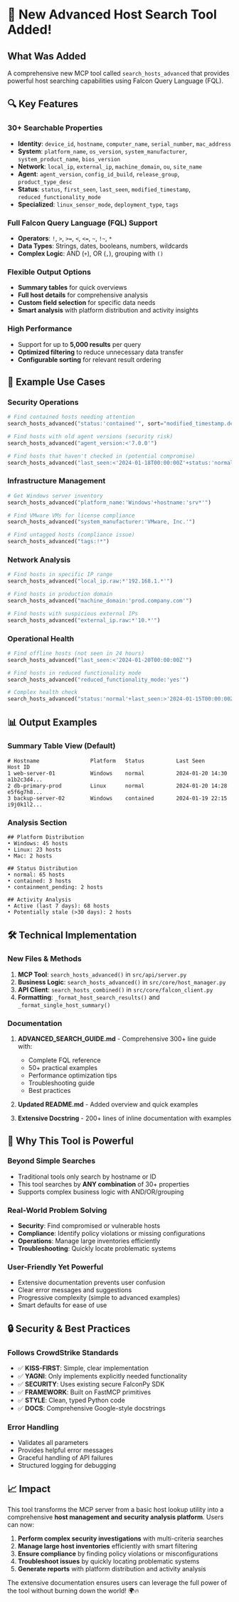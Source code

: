 # 🎉 New Advanced Host Search Tool Added!

## What Was Added

A comprehensive new MCP tool called `search_hosts_advanced` that provides powerful host searching capabilities using Falcon Query Language (FQL).

## 🔍 Key Features

### **30+ Searchable Properties**
- **Identity**: `device_id`, `hostname`, `computer_name`, `serial_number`, `mac_address`
- **System**: `platform_name`, `os_version`, `system_manufacturer`, `system_product_name`, `bios_version`
- **Network**: `local_ip`, `external_ip`, `machine_domain`, `ou`, `site_name`
- **Agent**: `agent_version`, `config_id_build`, `release_group`, `product_type_desc`
- **Status**: `status`, `first_seen`, `last_seen`, `modified_timestamp`, `reduced_functionality_mode`
- **Specialized**: `linux_sensor_mode`, `deployment_type`, `tags`

### **Full Falcon Query Language (FQL) Support**
- **Operators**: `!`, `>`, `>=`, `<`, `<=`, `~`, `!~`, `*`
- **Data Types**: Strings, dates, booleans, numbers, wildcards
- **Complex Logic**: AND (`+`), OR (`,`), grouping with `()`

### **Flexible Output Options**
- **Summary tables** for quick overviews
- **Full host details** for comprehensive analysis
- **Custom field selection** for specific data needs
- **Smart analysis** with platform distribution and activity insights

### **High Performance**
- Support for up to **5,000 results** per query
- **Optimized filtering** to reduce unnecessary data transfer
- **Configurable sorting** for relevant result ordering

## 🚀 Example Use Cases

### **Security Operations**
```python
# Find contained hosts needing attention
search_hosts_advanced("status:'contained'", sort="modified_timestamp.desc")

# Find hosts with old agent versions (security risk)
search_hosts_advanced("agent_version:<'7.0.0'")

# Find hosts that haven't checked in (potential compromise)
search_hosts_advanced("last_seen:<'2024-01-18T00:00:00Z'+status:'normal'")
```

### **Infrastructure Management**
```python
# Get Windows server inventory
search_hosts_advanced("platform_name:'Windows'+hostname:'srv*'")

# Find VMware VMs for license compliance
search_hosts_advanced("system_manufacturer:'VMware, Inc.'")

# Find untagged hosts (compliance issue)
search_hosts_advanced("tags:!*")
```

### **Network Analysis**
```python
# Find hosts in specific IP range
search_hosts_advanced("local_ip.raw:*'192.168.1.*'")

# Find hosts in production domain
search_hosts_advanced("machine_domain:'prod.company.com'")

# Find hosts with suspicious external IPs
search_hosts_advanced("external_ip.raw:*'10.*'")
```

### **Operational Health**
```python
# Find offline hosts (not seen in 24 hours)
search_hosts_advanced("last_seen:<'2024-01-20T00:00:00Z'")

# Find hosts in reduced functionality mode
search_hosts_advanced("reduced_functionality_mode:'yes'")

# Complex health check
search_hosts_advanced("status:'normal'+last_seen:>'2024-01-15T00:00:00Z'+agent_version:>='7.0.0'")
```

## 📊 Output Examples

### Summary Table View (Default)
```
# Hostname                Platform   Status          Last Seen            Host ID
1 web-server-01           Windows    normal          2024-01-20 14:30    a1b2c3d4...
2 db-primary-prod         Linux      normal          2024-01-20 14:28    e5f6g7h8...
3 backup-server-02        Windows    contained       2024-01-19 22:15    i9j0k1l2...
```

### Analysis Section
```
## Platform Distribution
• Windows: 45 hosts
• Linux: 23 hosts
• Mac: 2 hosts

## Status Distribution  
• normal: 65 hosts
• contained: 3 hosts
• containment_pending: 2 hosts

## Activity Analysis
• Active (last 7 days): 68 hosts
• Potentially stale (>30 days): 2 hosts
```

## 🛠️ Technical Implementation

### **New Files & Methods**
1. **MCP Tool**: `search_hosts_advanced()` in `src/api/server.py`
2. **Business Logic**: `search_hosts_advanced()` in `src/core/host_manager.py`
3. **API Client**: `search_hosts_combined()` in `src/core/falcon_client.py`
4. **Formatting**: `_format_host_search_results()` and `_format_single_host_summary()`

### **Documentation**
1. **ADVANCED_SEARCH_GUIDE.md** - Comprehensive 300+ line guide with:
   - Complete FQL reference
   - 50+ practical examples
   - Performance optimization tips
   - Troubleshooting guide
   - Best practices

2. **Updated README.md** - Added overview and quick examples

3. **Extensive Docstring** - 200+ lines of inline documentation with examples

## 🎯 Why This Tool is Powerful

### **Beyond Simple Searches**
- Traditional tools only search by hostname or ID
- This tool searches by **ANY combination** of 30+ properties
- Supports complex business logic with AND/OR/grouping

### **Real-World Problem Solving**
- **Security**: Find compromised or vulnerable hosts
- **Compliance**: Identify policy violations or missing configurations  
- **Operations**: Manage large inventories efficiently
- **Troubleshooting**: Quickly locate problematic systems

### **User-Friendly Yet Powerful**
- Extensive documentation prevents user confusion
- Clear error messages and suggestions
- Progressive complexity (simple to advanced examples)
- Smart defaults for ease of use

## 🔒 Security & Best Practices

### **Follows CrowdStrike Standards**
- ✅ **KISS-FIRST**: Simple, clear implementation
- ✅ **YAGNI**: Only implements explicitly needed functionality
- ✅ **SECURITY**: Uses existing secure FalconPy SDK
- ✅ **FRAMEWORK**: Built on FastMCP primitives
- ✅ **STYLE**: Clean, typed Python code
- ✅ **DOCS**: Comprehensive Google-style docstrings

### **Error Handling**
- Validates all parameters
- Provides helpful error messages
- Graceful handling of API failures
- Structured logging for debugging

## 📈 Impact

This tool transforms the MCP server from a basic host lookup utility into a comprehensive **host management and security analysis platform**. Users can now:

1. **Perform complex security investigations** with multi-criteria searches
2. **Manage large host inventories** efficiently with smart filtering
3. **Ensure compliance** by finding policy violations or misconfigurations
4. **Troubleshoot issues** by quickly locating problematic systems
5. **Generate reports** with platform distribution and activity analysis

The extensive documentation ensures users can leverage the full power of the tool without burning down the world! 🌍🔥 